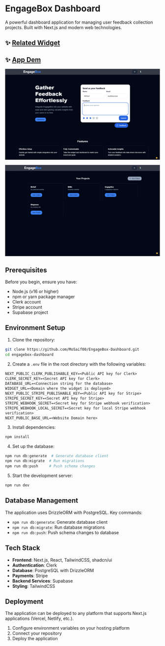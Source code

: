 # EngageBox Dashboard

A powerful dashboard application for managing user feedback collection projects. Built with Next.js and modern web technologies.

## ✨ <a href="https://github.com/MoSaif00/EngageBox-Widget.git" target="_blank">Related Widget</a>

## ✨ <a href="https://engage-box.vercel.app/" target="_blank">App Dem</a>

![Home Page](./public/home.png)

![Dashboard](./public/dashboardDark.png)

## Prerequisites

Before you begin, ensure you have:

- Node.js (v16 or higher)
- npm or yarn package manager
- Clerk account
- Stripe account
- Supabase project

## Environment Setup

1. Clone the repository:

```bash
git clone https://github.com/MoSaif00/EngageBox-Dashboard.git
cd engagebox-dashboard
```

2. Create a `.env` file in the root directory with the following variables:

```env
NEXT_PUBLIC_CLERK_PUBLISHABLE_KEY=<Public API key for Clerk>
CLERK_SECRET_KEY=<Secret API key for Clerk>
DATABASE_URL=<Connection string for the database>
WIDGET_URL=<Domain where the widget is deployed>
NEXT_PUBLIC_STRIPE_PUBLISHABLE_KEY=<Public API key for Stripe>
STRIPE_SECRET_KEY=<Secret API key for Stripe>
STRIPE_WEBHOOK_SECRET=<Secret key for Stripe webhook verification>
STRIPE_WEBHOOK_LOCAL_SECRET=<Secret key for local Stripe webhook verification>
NEXT_PUBLIC_BASE_URL=<Website Domain here>
```

3. Install dependencies:

```bash
npm install
```

4. Set up the database:

```bash
npm run db:generate  # Generate database client
npm run db:migrate  # Run migrations
npm run db:push     # Push schema changes
```

5. Start the development server:

```bash
npm run dev
```

## Database Management

The application uses DrizzleORM with PostgreSQL. Key commands:

- `npm run db:generate`: Generate database client
- `npm run db:migrate`: Run database migrations
- `npm run db:push`: Push schema changes to database

## Tech Stack

- **Frontend**: Next.js, React, TailwindCSS, shadcn/ui
- **Authentication**: Clerk
- **Database**: PostgreSQL with DrizzleORM
- **Payments**: Stripe
- **Backend Services**: Supabase
- **Styling**: TailwindCSS

## Deployment

The application can be deployed to any platform that supports Next.js applications (Vercel, Netlify, etc.).

1. Configure environment variables on your hosting platform
2. Connect your repository
3. Deploy the application
